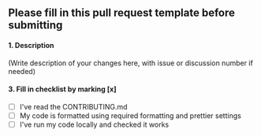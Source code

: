 ## Please fill in this pull request template before submitting

#### 1. Description

(Write description of your changes here, with issue or discussion number if needed)

#### 3. Fill in checklist by marking [x]

-   [ ] I've read the CONTRIBUTING.md
-   [ ] My code is formatted using required formatting and prettier settings
-   [ ] I've run my code locally and checked it works
